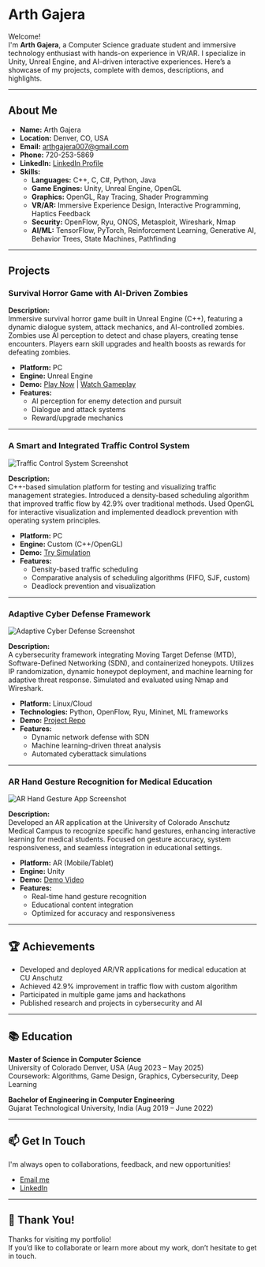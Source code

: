 # Arth Gajera

Welcome!  
I'm **Arth Gajera**, a Computer Science graduate student and immersive technology enthusiast with hands-on experience in VR/AR. I specialize in Unity, Unreal Engine, and AI-driven interactive experiences. Here’s a showcase of my projects, complete with demos, descriptions, and highlights.

---

## About Me

- **Name:** Arth Gajera
- **Location:** Denver, CO, USA
- **Email:** arthgajera007@gmail.com
- **Phone:** 720-253-5869
- **LinkedIn:** [LinkedIn Profile](YOUR-LINKEDIN-URL)
- **Skills:**  
  - **Languages:** C++, C, C#, Python, Java  
  - **Game Engines:** Unity, Unreal Engine, OpenGL  
  - **Graphics:** OpenGL, Ray Tracing, Shader Programming  
  - **VR/AR:** Immersive Experience Design, Interactive Programming, Haptics Feedback  
  - **Security:** OpenFlow, Ryu, ONOS, Metasploit, Wireshark, Nmap  
  - **AI/ML:** TensorFlow, PyTorch, Reinforcement Learning, Generative AI, Behavior Trees, State Machines, Pathfinding

---

## Projects

### Survival Horror Game with AI-Driven Zombies
**Description:**  
Immersive survival horror game built in Unreal Engine (C++), featuring a dynamic dialogue system, attack mechanics, and AI-controlled zombies. Zombies use AI perception to detect and chase players, creating tense encounters. Players earn skill upgrades and health boosts as rewards for defeating zombies.

- **Platform:** PC
- **Engine:** Unreal Engine
- **Demo:** [Play Now](LINK-TO-DEMO-1) | [Watch Gameplay](LINK-TO-VIDEO-1)
- **Features:**  
  - AI perception for enemy detection and pursuit  
  - Dialogue and attack systems  
  - Reward/upgrade mechanics

---

### A Smart and Integrated Traffic Control System

![Traffic Control System Screenshot](LINK-TO-SCREENSHOT-2)

**Description:**  
C++-based simulation platform for testing and visualizing traffic management strategies. Introduced a density-based scheduling algorithm that improved traffic flow by 42.9% over traditional methods. Used OpenGL for interactive visualization and implemented deadlock prevention with operating system principles.

- **Platform:** PC
- **Engine:** Custom (C++/OpenGL)
- **Demo:** [Try Simulation](LINK-TO-DEMO-2)
- **Features:**  
  - Density-based traffic scheduling  
  - Comparative analysis of scheduling algorithms (FIFO, SJF, custom)  
  - Deadlock prevention and visualization

---

### Adaptive Cyber Defense Framework

![Adaptive Cyber Defense Screenshot](LINK-TO-SCREENSHOT-3)

**Description:**  
A cybersecurity framework integrating Moving Target Defense (MTD), Software-Defined Networking (SDN), and containerized honeypots. Utilizes IP randomization, dynamic honeypot deployment, and machine learning for adaptive threat response. Simulated and evaluated using Nmap and Wireshark.

- **Platform:** Linux/Cloud
- **Technologies:** Python, OpenFlow, Ryu, Mininet, ML frameworks
- **Demo:** [Project Repo](LINK-TO-REPO-3)
- **Features:**  
  - Dynamic network defense with SDN  
  - Machine learning-driven threat analysis  
  - Automated cyberattack simulations

---

### AR Hand Gesture Recognition for Medical Education

![AR Hand Gesture App Screenshot](LINK-TO-SCREENSHOT-4)

**Description:**  
Developed an AR application at the University of Colorado Anschutz Medical Campus to recognize specific hand gestures, enhancing interactive learning for medical students. Focused on gesture accuracy, system responsiveness, and seamless integration in educational settings.

- **Platform:** AR (Mobile/Tablet)
- **Engine:** Unity
- **Demo:** [Demo Video](LINK-TO-DEMO-4)
- **Features:**  
  - Real-time hand gesture recognition  
  - Educational content integration  
  - Optimized for accuracy and responsiveness

---

## 🏆 Achievements

- Developed and deployed AR/VR applications for medical education at CU Anschutz
- Achieved 42.9% improvement in traffic flow with custom algorithm
- Participated in multiple game jams and hackathons
- Published research and projects in cybersecurity and AI

---

## 📚 Education

**Master of Science in Computer Science**  
University of Colorado Denver, USA (Aug 2023 – May 2025)  
Coursework: Algorithms, Game Design, Graphics, Cybersecurity, Deep Learning

**Bachelor of Engineering in Computer Engineering**  
Gujarat Technological University, India (Aug 2019 – June 2022)

---

## 📫 Get In Touch

I'm always open to collaborations, feedback, and new opportunities!  
- [Email me](mailto:arthgajera007@gmail.com)
- [LinkedIn](YOUR-LINKEDIN-URL)

---

## 🚀 Thank You!

Thanks for visiting my portfolio!  
If you’d like to collaborate or learn more about my work, don’t hesitate to get in touch.
